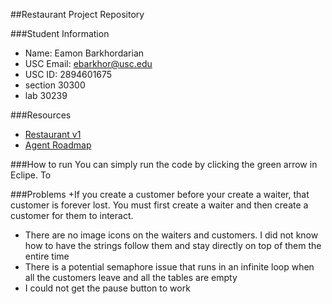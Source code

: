 ##Restaurant Project Repository

###Student Information
  + Name: Eamon Barkhordarian
  + USC Email: ebarkhor@usc.edu
  + USC ID: 2894601675
  + section 30300
  + lab 30239 

###Resources
  + [Restaurant v1](http://www-scf.usc.edu/~csci201/readings/restaurant-v1.html)
  + [Agent Roadmap](http://www-scf.usc.edu/~csci201/readings/agent-roadmap.html)
  
 ###How to run
  You can simply run the code by clicking the green arrow in Eclipe.
  To 
  
  
 ###Problems
+If you create a customer before your create a waiter, that customer is forever lost. You must first create 
a waiter and then create a customer for them to interact. 
+ There are no image icons on the waiters and customers. I did not know how to have the strings follow them
and stay directly on top of them the entire time
+ There is a potential semaphore issue that runs in an infinite loop when all the customers leave and all the tables are empty
+ I could not get the pause button to work